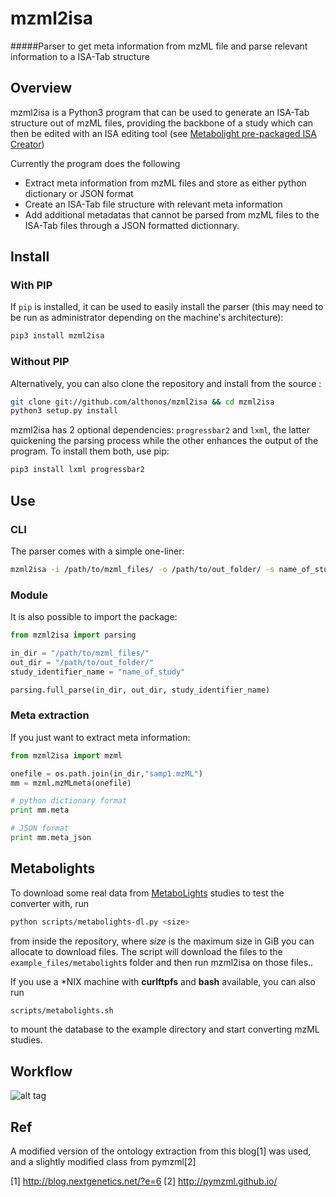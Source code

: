 # mzml2isa
#####Parser to get meta information from mzML file and parse relevant information to a ISA-Tab structure

## Overview
mzml2isa is a Python3 program that can be used to generate an ISA-Tab structure out of mzML files, providing the backbone of a study which can then be edited with an ISA editing tool (see [Metabolight pre-packaged ISA Creator](http://www.ebi.ac.uk/metabolights/))

Currently the program does the following
* Extract meta information from mzML files and store as either python dictionary or JSON format
* Create an ISA-Tab file structure with relevant meta information
* Add additional metadatas that cannot be parsed from mzML files to the ISA-Tab files through a JSON formatted dictionnary.

## Install

### With PIP
If `pip` is installed, it can be used to easily install the parser (this may need to be run as administrator depending on the machine's architecture):
```bash
pip3 install mzml2isa
```

### Without PIP
Alternatively, you can also clone the repository and install from the source :
```bash
git clone git://github.com/althonos/mzml2isa && cd mzml2isa 
python3 setup.py install
```

mzml2isa has 2 optional dependencies: `progressbar2` and `lxml`, the latter quickening the parsing process while the other enhances the output of the program. To install them both, use pip:
```bash
pip3 install lxml progressbar2
```

## Use

### CLI
The parser comes with a simple one-liner:
```bash
mzml2isa -i /path/to/mzml_files/ -o /path/to/out_folder/ -s name_of_study
```

### Module
It is also possible to import the package:
```python
from mzml2isa import parsing

in_dir = "/path/to/mzml_files/"
out_dir = "/path/to/out_folder/"
study_identifier_name = "name_of_study"

parsing.full_parse(in_dir, out_dir, study_identifier_name)
```

### Meta extraction
If you just want to extract meta information:

```python
from mzml2isa import mzml

onefile = os.path.join(in_dir,"samp1.mzML")
mm = mzml.mzMLmeta(onefile)

# python dictionary format
print mm.meta

# JSON format
print mm.meta_json
```

## Metabolights
To download some real data from [MetaboLights](http://www.ebi.ac.uk/metabolights/) studies to test the converter with, run 
```bash
python scripts/metabolights-dl.py <size>
```
from inside the repository, where _size_ is the maximum size in GiB you can allocate to download files.
The script will download the files to the `example_files/metabolight`s folder and then run mzml2isa on those files..

If you use a *NIX machine with **curlftpfs** and **bash** available, you can also run
```bash
scripts/metabolights.sh
```
to mount the database to the example directory and start converting mzML studies.

## Workflow

![alt tag](https://github.com/Tomnl/mzml_2_isa/blob/master/isa_config/mzml2isa.png)

## Ref
A modified version of the ontology extraction from this blog[1] was used, and a slightly modified class from pymzml[2]

[1] http://blog.nextgenetics.net/?e=6
[2] http://pymzml.github.io/

